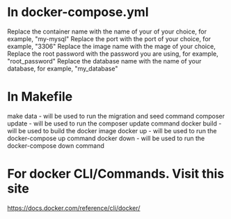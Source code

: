 # In docker-compose.yml

Replace the container name with the name of your of your choice, for example, "my-mysql"
Replace the port with the port of your choice, for example, "3306"
Replace the image name with the mage of your choice,
Replace the root password with the password you are using, for example, "root_password"
Replace the database name with the name of your database, for example, "my_database"

# In Makefile

make data - will be used to run the migration and seed command
composer update - will be used to run the composer update command
docker build - will be used to build the docker image
docker up - will be used to run the docker-compose up command
docker down - will be used to run the docker-compose down command

# For docker CLI/Commands. Visit this site

https://docs.docker.com/reference/cli/docker/
